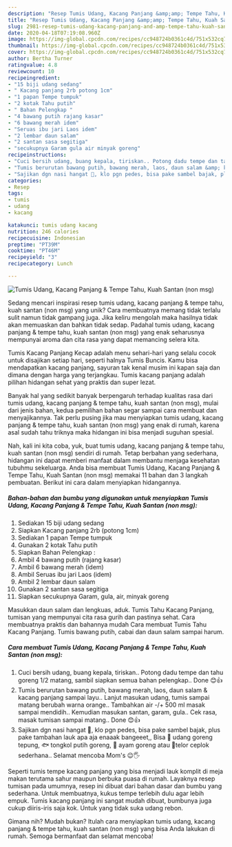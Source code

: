 ```yaml
---
description: "Resep Tumis Udang, Kacang Panjang &amp;amp; Tempe Tahu, Kuah Santan (non msg), Menggugah Selera"
title: "Resep Tumis Udang, Kacang Panjang &amp;amp; Tempe Tahu, Kuah Santan (non msg), Menggugah Selera"
slug: 2981-resep-tumis-udang-kacang-panjang-and-amp-tempe-tahu-kuah-santan-non-msg-menggugah-selera
date: 2020-04-18T07:19:08.960Z
image: https://img-global.cpcdn.com/recipes/cc948724b0361c4d/751x532cq70/tumis-udang-kacang-panjang-tempe-tahu-kuah-santan-non-msg-foto-resep-utama.jpg
thumbnail: https://img-global.cpcdn.com/recipes/cc948724b0361c4d/751x532cq70/tumis-udang-kacang-panjang-tempe-tahu-kuah-santan-non-msg-foto-resep-utama.jpg
cover: https://img-global.cpcdn.com/recipes/cc948724b0361c4d/751x532cq70/tumis-udang-kacang-panjang-tempe-tahu-kuah-santan-non-msg-foto-resep-utama.jpg
author: Bertha Turner
ratingvalue: 4.8
reviewcount: 10
recipeingredient:
- "15 biji udang sedang"
- " Kacang panjang 2rb potong 1cm"
- "1 papan Tempe tumpuk"
- "2 kotak Tahu putih"
- " Bahan Pelengkap "
- "4 bawang putih rajang kasar"
- "6 bawang merah idem"
- "Seruas ibu jari Laos idem"
- "2 lembar daun salam"
- "2 santan sasa segitiga"
- "secukupnya Garam gula air minyak goreng"
recipeinstructions:
- "Cuci bersih udang, buang kepala, tiriskan.. Potong dadu tempe dan tahu goreng 1/2 matang, sambil siapkan semua bahan pelengkap.. Done 😊👍"
- "Tumis berurutan bawang putih, bawang merah, laos, daun salam &amp; kacang panjang sampai layu.. Lanjut masukan udang, tumis sampai matang berubah warna orange.. Tambahkan air -/+ 500 ml masak sampai mendidih.. Kemudian masukan santan, garam, gula.. Cek rasa, masak tumisan sampai matang.. Done 😊👍"
- "Sajikan dgn nasi hangat 🍚, klo pgn pedes, bisa pake sambel bajak, plus pake tambahan lauk apa aja enaaak bangeeet,, Bisa 🍤 udang goreng tepung, 🐟 tongkol putih goreng, 🍗 ayam goreng atau 🍳telor ceplok sederhana.. Selamat mencoba Mom&#39;s 😉🖐"
categories:
- Resep
tags:
- tumis
- udang
- kacang

katakunci: tumis udang kacang 
nutrition: 246 calories
recipecuisine: Indonesian
preptime: "PT39M"
cooktime: "PT46M"
recipeyield: "3"
recipecategory: Lunch

---
```



![Tumis Udang, Kacang Panjang &amp; Tempe Tahu, Kuah Santan (non msg)](https://img-global.cpcdn.com/recipes/cc948724b0361c4d/751x532cq70/tumis-udang-kacang-panjang-tempe-tahu-kuah-santan-non-msg-foto-resep-utama.jpg)

Sedang mencari inspirasi resep tumis udang, kacang panjang &amp; tempe tahu, kuah santan (non msg) yang unik? Cara membuatnya memang tidak terlalu sulit namun tidak gampang juga. Jika keliru mengolah maka hasilnya tidak akan memuaskan dan bahkan tidak sedap. Padahal tumis udang, kacang panjang &amp; tempe tahu, kuah santan (non msg) yang enak seharusnya mempunyai aroma dan cita rasa yang dapat memancing selera kita.

Tumis Kacang Panjang Kecap adalah menu sehari-hari yang selalu cocok untuk disajikan setiap hari, seperti halnya Tumis Buncis. Kamu bisa mendapatkan kacang panjang, sayuran tak kenal musim ini kapan saja dan dimana dengan harga yang terjangkau. Tumis kacang panjang adalah pilihan hidangan sehat yang praktis dan super lezat.

Banyak hal yang sedikit banyak berpengaruh terhadap kualitas rasa dari tumis udang, kacang panjang &amp; tempe tahu, kuah santan (non msg), mulai dari jenis bahan, kedua pemilihan bahan segar sampai cara membuat dan menyajikannya. Tak perlu pusing jika mau menyiapkan tumis udang, kacang panjang &amp; tempe tahu, kuah santan (non msg) yang enak di rumah, karena asal sudah tahu triknya maka hidangan ini bisa menjadi suguhan spesial.


Nah, kali ini kita coba, yuk, buat tumis udang, kacang panjang &amp; tempe tahu, kuah santan (non msg) sendiri di rumah. Tetap berbahan yang sederhana, hidangan ini dapat memberi manfaat dalam membantu menjaga kesehatan tubuhmu sekeluarga. Anda bisa membuat Tumis Udang, Kacang Panjang &amp; Tempe Tahu, Kuah Santan (non msg) memakai 11 bahan dan 3 langkah pembuatan. Berikut ini cara dalam menyiapkan hidangannya.

<!--inarticleads1-->

##### Bahan-bahan dan bumbu yang digunakan untuk menyiapkan Tumis Udang, Kacang Panjang &amp; Tempe Tahu, Kuah Santan (non msg):

1. Sediakan 15 biji udang sedang
1. Siapkan  Kacang panjang 2rb (potong 1cm)
1. Sediakan 1 papan Tempe tumpuk
1. Gunakan 2 kotak Tahu putih
1. Siapkan  Bahan Pelengkap :
1. Ambil 4 bawang putih (rajang kasar)
1. Ambil 6 bawang merah (idem)
1. Ambil Seruas ibu jari Laos (idem)
1. Ambil 2 lembar daun salam
1. Gunakan 2 santan sasa segitiga
1. Siapkan secukupnya Garam, gula, air, minyak goreng


Masukkan daun salam dan lengkuas, aduk. Tumis Tahu Kacang Panjang, tumisan yang mempunyai cita rasa gurih dan pastinya sehat. Cara membuatnya praktis dan bahannya mudah Cara membuat Tumis Tahu Kacang Panjang. Tumis bawang putih, cabai dan daun salam sampai harum. 

<!--inarticleads2-->

##### Cara membuat Tumis Udang, Kacang Panjang &amp; Tempe Tahu, Kuah Santan (non msg):

1. Cuci bersih udang, buang kepala, tiriskan.. Potong dadu tempe dan tahu goreng 1/2 matang, sambil siapkan semua bahan pelengkap.. Done 😊👍
1. Tumis berurutan bawang putih, bawang merah, laos, daun salam &amp; kacang panjang sampai layu.. Lanjut masukan udang, tumis sampai matang berubah warna orange.. Tambahkan air -/+ 500 ml masak sampai mendidih.. Kemudian masukan santan, garam, gula.. Cek rasa, masak tumisan sampai matang.. Done 😊👍
1. Sajikan dgn nasi hangat 🍚, klo pgn pedes, bisa pake sambel bajak, plus pake tambahan lauk apa aja enaaak bangeeet,, Bisa 🍤 udang goreng tepung, 🐟 tongkol putih goreng, 🍗 ayam goreng atau 🍳telor ceplok sederhana.. Selamat mencoba Mom&#39;s 😉🖐


Seperti tumis tempe kacang panjang yang bisa menjadi lauk komplit di meja makan terutama sahur maupun berbuka puasa di rumah. Layaknya resep tumisan pada umumnya, resep ini dibuat dari bahan dasar dan bumbu yang sederhana. Untuk membuatnya, kukus tempe terlebih dulu agar lebih empuk. Tumis kacang panjang ini sangat mudah dibuat, bumbunya juga cukup diiris-iris saja kok. Untuk yang tidak suka udang rebon. 

Gimana nih? Mudah bukan? Itulah cara menyiapkan tumis udang, kacang panjang &amp; tempe tahu, kuah santan (non msg) yang bisa Anda lakukan di rumah. Semoga bermanfaat dan selamat mencoba!

